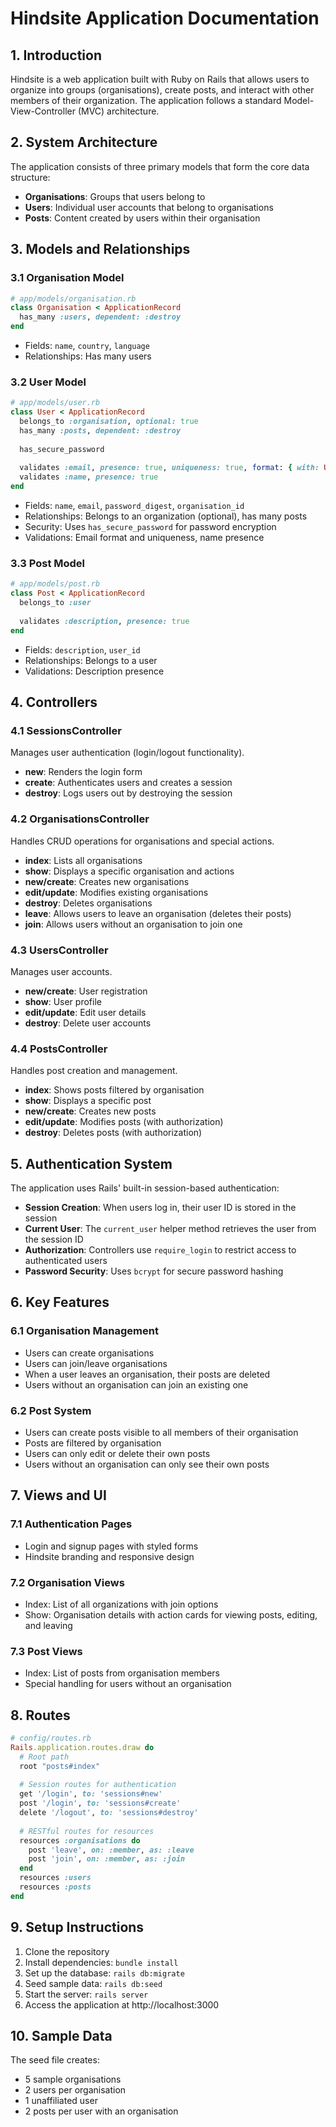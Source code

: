 
# Hindsite Application Documentation

## 1. Introduction

Hindsite is a web application built with Ruby on Rails that allows users to organize into groups (organisations), create posts, and interact with other members of their organization. The application follows a standard Model-View-Controller (MVC) architecture.

## 2. System Architecture

The application consists of three primary models that form the core data structure:

- **Organisations**: Groups that users belong to
- **Users**: Individual user accounts that belong to organisations
- **Posts**: Content created by users within their organisation

## 3. Models and Relationships

### 3.1 Organisation Model
```ruby
# app/models/organisation.rb
class Organisation < ApplicationRecord
  has_many :users, dependent: :destroy
end
```
- Fields: `name`, `country`, `language`
- Relationships: Has many users

### 3.2 User Model
```ruby
# app/models/user.rb
class User < ApplicationRecord
  belongs_to :organisation, optional: true
  has_many :posts, dependent: :destroy
  
  has_secure_password
  
  validates :email, presence: true, uniqueness: true, format: { with: URI::MailTo::EMAIL_REGEXP }
  validates :name, presence: true
end
```
- Fields: `name`, `email`, `password_digest`, `organisation_id`
- Relationships: Belongs to an organization (optional), has many posts
- Security: Uses `has_secure_password` for password encryption
- Validations: Email format and uniqueness, name presence

### 3.3 Post Model
```ruby
# app/models/post.rb
class Post < ApplicationRecord
  belongs_to :user
  
  validates :description, presence: true
end
```
- Fields: `description`, `user_id`
- Relationships: Belongs to a user
- Validations: Description presence

## 4. Controllers

### 4.1 SessionsController
Manages user authentication (login/logout functionality).

- **new**: Renders the login form
- **create**: Authenticates users and creates a session
- **destroy**: Logs users out by destroying the session

### 4.2 OrganisationsController
Handles CRUD operations for organisations and special actions.

- **index**: Lists all organisations
- **show**: Displays a specific organisation and actions
- **new/create**: Creates new organisations
- **edit/update**: Modifies existing organisations
- **destroy**: Deletes organisations
- **leave**: Allows users to leave an organisation (deletes their posts)
- **join**: Allows users without an organisation to join one

### 4.3 UsersController
Manages user accounts.

- **new/create**: User registration
- **show**: User profile
- **edit/update**: Edit user details
- **destroy**: Delete user accounts

### 4.4 PostsController
Handles post creation and management.

- **index**: Shows posts filtered by organisation
- **show**: Displays a specific post
- **new/create**: Creates new posts
- **edit/update**: Modifies posts (with authorization)
- **destroy**: Deletes posts (with authorization)

## 5. Authentication System

The application uses Rails' built-in session-based authentication:

- **Session Creation**: When users log in, their user ID is stored in the session
- **Current User**: The `current_user` helper method retrieves the user from the session ID
- **Authorization**: Controllers use `require_login` to restrict access to authenticated users
- **Password Security**: Uses `bcrypt` for secure password hashing

## 6. Key Features

### 6.1 Organisation Management
- Users can create organisations
- Users can join/leave organisations
- When a user leaves an organisation, their posts are deleted
- Users without an organisation can join an existing one

### 6.2 Post System
- Users can create posts visible to all members of their organisation
- Posts are filtered by organisation
- Users can only edit or delete their own posts
- Users without an organisation can only see their own posts

## 7. Views and UI

### 7.1 Authentication Pages
- Login and signup pages with styled forms
- Hindsite branding and responsive design

### 7.2 Organisation Views
- Index: List of all organizations with join options
- Show: Organisation details with action cards for viewing posts, editing, and leaving

### 7.3 Post Views
- Index: List of posts from organisation members
- Special handling for users without an organisation

## 8. Routes

```ruby
# config/routes.rb
Rails.application.routes.draw do
  # Root path
  root "posts#index"
  
  # Session routes for authentication
  get '/login', to: 'sessions#new'
  post '/login', to: 'sessions#create'
  delete '/logout', to: 'sessions#destroy'
  
  # RESTful routes for resources
  resources :organisations do
    post 'leave', on: :member, as: :leave
    post 'join', on: :member, as: :join
  end
  resources :users
  resources :posts
end
```

## 9. Setup Instructions

1. Clone the repository
2. Install dependencies: `bundle install`
3. Set up the database: `rails db:migrate`
4. Seed sample data: `rails db:seed`
5. Start the server: `rails server`
6. Access the application at http://localhost:3000

## 10. Sample Data

The seed file creates:
- 5 sample organisations
- 2 users per organisation
- 1 unaffiliated user
- 2 posts per user with an organisation

